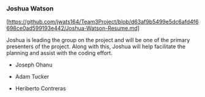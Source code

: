 ### Joshua Watson 

[https://github.com/jwats164/Team3Project/blob/d63af9b5499e5dc6afd4f6698ce0ad599193e442/Joshua-Watson-Resume.md]

Joshua is leading the group on the project and will be one of the primary presenters of the project. Along with this, Joshua will help facilitate the planning and assist with the coding effort.

- Joseph Ohanu

- Adam Tucker

- Heriberto Contreras 
